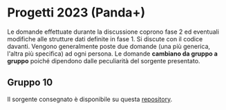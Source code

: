 # Progetti 2023 (Panda+)

Le domande effettuate durante la discussione coprono fase 2 ed eventuali
modifiche alle strutture dati definite in fase 1. Si discute con il codice
davanti. Vengono generalmente poste due domande (una più generica, l'altra più
specifica) ad ogni persona. Le domande **cambiano da gruppo a gruppo** poiché
dipendono dalle peculiarità del sorgente presentato.

## Gruppo 10

Il sorgente consegnato è disponibile su questa
[repository](https://github.com/kekkolicche15/PandaPlus).
